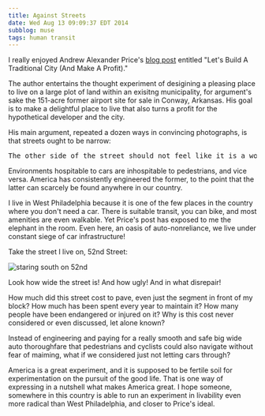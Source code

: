 ```yaml
---
title: Against Streets
date: Wed Aug 13 09:09:37 EDT 2014
subblog: muse
tags: human transit
---
```


I really enjoyed Andrew Alexander Price's [blog post](http://www.andrewalexanderprice.com/blog20130330.php) entitled "Let's Build A Traditional City (And Make A Profit)."

The author entertains the thought experiment of desigining a pleasing place to live on a large plot of land within an exisitng municipality, for argument's sake the 151-acre former airport site for sale in Conway, Arkansas. His goal is to make a delightful place to live that also turns a profit for the hypothetical developer and the city.

His main argument, repeated a dozen ways in convincing photographs, is that streets ought to be narrow:

<pre class="prose">
The other side of the street should not feel like it is a world away - it should not be divided by a dangerous highway of heavy machinary. It should feel human-centric - safe, warm, inviting.  We should feel safe walking anywhere on the street. The street should not feel divided into a "left" and "right" side. We should feel like we are on the *entire* street. The secret to building these great warm homely-feeling places is so simple. The secret is to build narrow streets! That is all we have to do. 
</pre>

<!-- MORE -->

Environments hospitable to cars are inhospitable to pedestrians, and vice versa. America has consistently engineered the former, to the point that the latter can scarcely be found anywhere in our country.

I live in West Philadelphia because it is one of the few places in the country where you don't need a car. There is suitable transit, you can bike, and most amenities are even walkable. Yet Price's post has exposed to me the elephant in the room. Even here, an oasis of auto-nonreliance, we live under constant siege of car infrastructure!

Take the street I live on, 52nd Street:

![staring south on 52nd](/img/52nd_center.jpg)

Look how wide the street is! And how ugly! And in what disrepair!

How much did this street cost to pave, even just the segment in front of my block? How much has been spent every year to maintain it? How many people have been endangered or injured on it? Why is this cost never considered or even discussed, let alone known?

Instead of engineering and paying for a really smooth and safe big wide auto thoroughfare that pedestrians and cyclists could also navigate without fear of maiming, what if we considered just not letting cars through?

America is a great experiment, and it is supposed to be fertile soil for experimentation on the pursuit of the good life. That is one way of expressing in a nutshell what makes America great. I hope someone, somewhere in this country is able to run an experiment in livability even more radical than West Philadelphia, and closer to Price's ideal.

